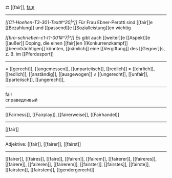⚖️ [[fair]], [fɛːɐ̯](https://youglish.com/pronounce/fair/german)

---
*[[C1-Hoehen-T3-301-Text#^20|^]]* Für Frau Ebner-Perotti sind [[fair]]e [[Bezahlung]] und [[passend]]e [[Sozialleistung]]en wichtig

*[[bro-schrieben-c1-t1-001#^7|^]]* Es gibt auch [[weiter]]e [[Aspekt]]e [[außer]] Doping, die einen [[fair]]en [[Konkurrenzkampf]] [[beeinträchtigen]] könnten, [[nämlich]] eine [[Vergiftung]] des [[Gegner]]s, z. B. im [[Pferdesport]]

---
= [[gerecht]], [[angemessen]], [[unparteiisch]], [[redlich]]
≈ [[ehrlich]], [[redlich]], [[anständig]], [[ausgewogen]]
≠ [[ungerecht]], [[unfair]], [[parteiisch]], [[ungerecht]], 

---
fair  
справедливый

---
[[Fairness]], [[Fairplay]], [[fairerweise]], [[Fairhandel]]

---
[[fair]]


---
Adjektive: [[fair]], [[fairer]], [[fairst]]

---
[[fairer]], [[faires]], [[faire]], [[fairen]], [[fairem]], [[fairerer]], [[faireres]], [[fairere]], [[faireren]], [[fairerem]], [[fairster]], [[fairstes]], [[fairste]], [[fairsten]], [[fairstem]], [[gendergerecht]]